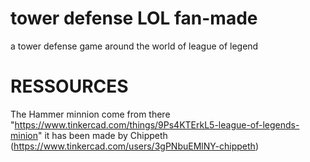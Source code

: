 # tower defense LOL fan-made
 a tower defense game around the world of league of legend

# RESSOURCES  
The Hammer minnion come from there "https://www.tinkercad.com/things/9Ps4KTErkL5-league-of-legends-minion" it has been made by Chippeth (https://www.tinkercad.com/users/3gPNbuEMlNY-chippeth)
